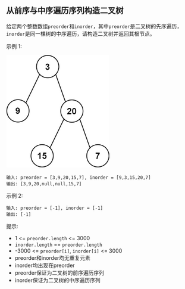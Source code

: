 ## 从前序与中序遍历序列构造二叉树

给定两个整数数组`preorder`和`inorder`，其中`preorder`是二叉树的先序遍历，`inorder`是同一棵树的中序遍历，请构造二叉树并返回其根节点。


示例 1:

![img.png](../images/105.construct-binary-tree-from-preorder-and-inorder-traversal.png)
```
输入: preorder = [3,9,20,15,7], inorder = [9,3,15,20,7]
输出: [3,9,20,null,null,15,7]
```

示例 2:

```
输入: preorder = [-1], inorder = [-1]
输出: [-1]
```

提示:

* 1 <= `preorder.length` <= 3000
* `inorder.length` == `preorder.length`
* -3000 <= `preorder[i]`, `inorder[i]` <= 3000
* preorder和inorder均无重复元素
* inorder均出现在preorder
* preorder保证为二叉树的前序遍历序列
* inorder保证为二叉树的中序遍历序列